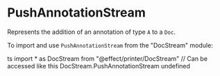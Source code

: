# PushAnnotationStream

Represents the addition of an annotation of type `A` to a `Doc`.

To import and use `PushAnnotationStream` from the "DocStream" module:

ts
import \* as DocStream from "@effect/printer/DocStream"
// Can be accessed like this
DocStream.PushAnnotationStream
undefined
